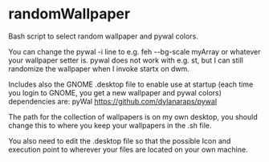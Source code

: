 # randomWallpaper
Bash script to select random wallpaper and pywal colors.

You can change the pywal -i line to e.g. feh --bg-scale myArray or whatever your wallpaper setter is. 
pywal does not work with e.g. st, but I can still randomize the wallpaper when I invoke startx on dwm.

Includes also the GNOME .desktop file to enable use at startup (each time you login to GNOME, you get a new wallpaper and pywal colors)
dependencies are: pyWal https://github.com/dylanaraps/pywal

The path for the collection of wallpapers is on my own desktop, you should change this to where you keep your wallpapers in the .sh file.

You also need to edit the .desktop file so that the possible Icon and execution point to wherever your files are located on your own machine.
